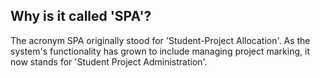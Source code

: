 ## Why is it called 'SPA'?

The acronym SPA originally stood for 'Student-Project Allocation'. As the system's functionality has grown to include managing project marking, it now stands for 'Student Project Administration'.
